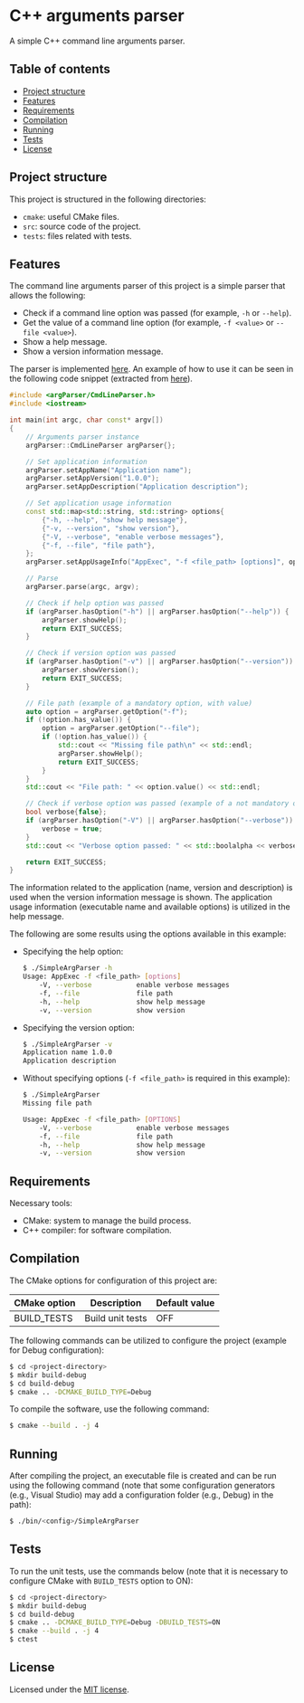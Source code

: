 # C++ arguments parser

A simple C++ command line arguments parser.

## Table of contents

- [Project structure](#project-structure)
- [Features](#features)
- [Requirements](#requirements)
- [Compilation](#compilation)
- [Running](#running)
- [Tests](#tests)
- [License](#license)

## Project structure

This project is structured in the following directories:

- `cmake`: useful CMake files.
- `src`: source code of the project.
- `tests`: files related with tests.

## Features

The command line arguments parser of this project is a simple parser that allows the following:

- Check if a command line option was passed (for example, `-h` or `--help`).
- Get the value of a command line option (for example, `-f <value>` or `--file <value>`).
- Show a help message.
- Show a version information message.

The parser is implemented [here](./src/argParser/). An example of how to use it can be seen in the following code snippet (extracted from [here](./src/main.cpp)).

```C++
#include <argParser/CmdLineParser.h>
#include <iostream>

int main(int argc, char const* argv[])
{
    // Arguments parser instance
    argParser::CmdLineParser argParser{};

    // Set application information
    argParser.setAppName("Application name");
    argParser.setAppVersion("1.0.0");
    argParser.setAppDescription("Application description");

    // Set application usage information
    const std::map<std::string, std::string> options{
        {"-h, --help", "show help message"},
        {"-v, --version", "show version"},
        {"-V, --verbose", "enable verbose messages"},
        {"-f, --file", "file path"},
    };
    argParser.setAppUsageInfo("AppExec", "-f <file_path> [options]", options);

    // Parse
    argParser.parse(argc, argv);

    // Check if help option was passed
    if (argParser.hasOption("-h") || argParser.hasOption("--help")) {
        argParser.showHelp();
        return EXIT_SUCCESS;
    }

    // Check if version option was passed
    if (argParser.hasOption("-v") || argParser.hasOption("--version")) {
        argParser.showVersion();
        return EXIT_SUCCESS;
    }

    // File path (example of a mandatory option, with value)
    auto option = argParser.getOption("-f");
    if (!option.has_value()) {
        option = argParser.getOption("--file");
        if (!option.has_value()) {
            std::cout << "Missing file path\n" << std::endl;
            argParser.showHelp();
            return EXIT_SUCCESS;
        }
    }
    std::cout << "File path: " << option.value() << std::endl;

    // Check if verbose option was passed (example of a not mandatory option)
    bool verbose{false};
    if (argParser.hasOption("-V") || argParser.hasOption("--verbose")) {
        verbose = true;
    }
    std::cout << "Verbose option passed: " << std::boolalpha << verbose << std::endl;

    return EXIT_SUCCESS;
}
```

The information related to the application (name, version and description) is used when the version information message is shown. The application usage information (executable name and available options) is utilized in the help message.

The following are some results using the options available in this example:

- Specifying the help option:
    ```sh
    $ ./SimpleArgParser -h
    Usage: AppExec -f <file_path> [options]
        -V, --verbose           enable verbose messages
        -f, --file              file path
        -h, --help              show help message
        -v, --version           show version
    ```
- Specifying the version option:
    ```sh
    $ ./SimpleArgParser -v
    Application name 1.0.0
    Application description
    ```
- Without specifying options (`-f <file_path>` is required in this example):
    ```sh
    $ ./SimpleArgParser
    Missing file path

    Usage: AppExec -f <file_path> [OPTIONS]
        -V, --verbose           enable verbose messages
        -f, --file              file path
        -h, --help              show help message
        -v, --version           show version
    ```

## Requirements

Necessary tools:

- CMake: system to manage the build process.
- C++ compiler: for software compilation.

## Compilation

The CMake options for configuration of this project are:

| CMake option | Description | Default value |
| --- | --- | --- |
| BUILD_TESTS | Build unit tests | OFF |

The following commands can be utilized to configure the project (example for Debug configuration):

```sh
$ cd <project-directory>
$ mkdir build-debug
$ cd build-debug
$ cmake .. -DCMAKE_BUILD_TYPE=Debug
```

To compile the software, use the following command:

```sh
$ cmake --build . -j 4
```

## Running

After compiling the project, an executable file is created and can be run using the following command (note that some configuration generators (e.g., Visual Studio) may add a configuration folder (e.g., Debug) in the path):

```sh
$ ./bin/<config>/SimpleArgParser
```

## Tests

To run the unit tests, use the commands below (note that it is necessary to configure CMake with `BUILD_TESTS` option to ON):

```sh
$ cd <project-directory>
$ mkdir build-debug
$ cd build-debug
$ cmake .. -DCMAKE_BUILD_TYPE=Debug -DBUILD_TESTS=ON
$ cmake --build . -j 4
$ ctest
```

## License

Licensed under the [MIT license](./LICENSE).
